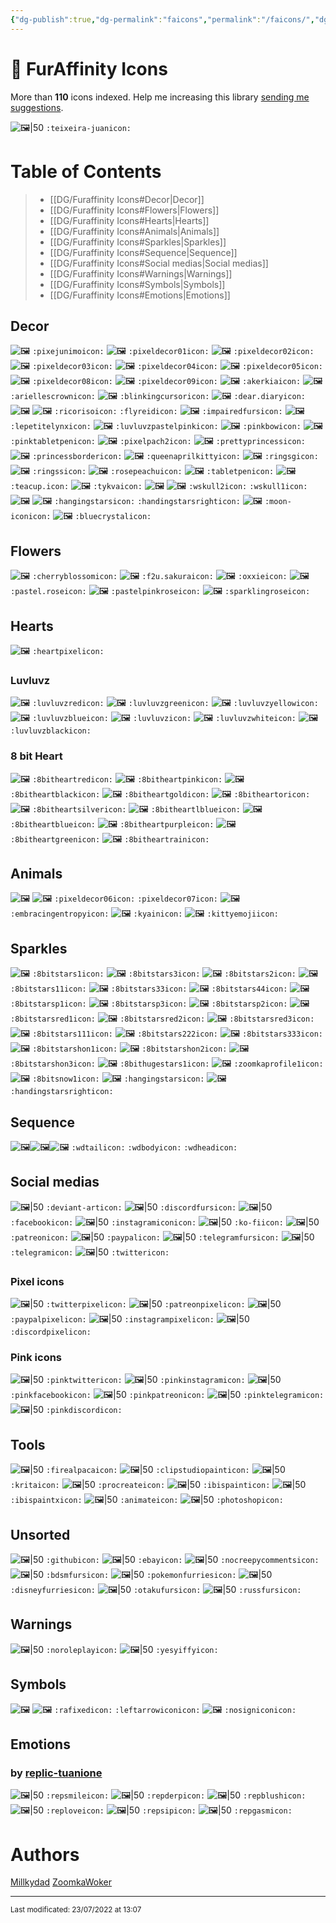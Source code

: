 ```yaml
---
{"dg-publish":true,"dg-permalink":"faicons","permalink":"/faicons/","dgHomeLink":true,"dgPassFrontmatter":false}
---
```



# 🐾 FurAffinity Icons
More than **110** icons indexed. Help me increasing this library [sending me suggestions](https://www.furaffinity.net/newpm/teixeira-juan).

![🖼|50](https://a.furaffinity.net/20220401/teixeira-juan.gif) `:teixeira-juanicon:`

# Table of Contents
> - [[DG/Furaffinity Icons#Decor|Decor]]
> - [[DG/Furaffinity Icons#Flowers|Flowers]]
> - [[DG/Furaffinity Icons#Hearts|Hearts]]
> - [[DG/Furaffinity Icons#Animals|Animals]]
> - [[DG/Furaffinity Icons#Sparkles|Sparkles]]
> - [[DG/Furaffinity Icons#Sequence|Sequence]]
> - [[DG/Furaffinity Icons#Social medias|Social medias]]
> - [[DG/Furaffinity Icons#Warnings|Warnings]]
> - [[DG/Furaffinity Icons#Symbols|Symbols]]
> - [[DG/Furaffinity Icons#Emotions|Emotions]]

## Decor
![🖼](https://a.furaffinity.net/20220401/pixejunimo.gif) `:pixejunimoicon:`
![🖼](https://a.furaffinity.net/20220401/pixeldecor01.gif) `:pixeldecor01icon:`
![🖼](https://a.furaffinity.net/20220401/pixeldecor02.gif) `:pixeldecor02icon:`
![🖼](https://a.furaffinity.net/20220401/pixeldecor03.gif) `:pixeldecor03icon:`
![🖼](https://a.furaffinity.net/20220401/pixeldecor04.gif) `:pixeldecor04icon:`
![🖼](https://a.furaffinity.net/20220401/pixeldecor05.gif) `:pixeldecor05icon:`
![🖼](https://a.furaffinity.net/20220401/pixeldecor08.gif) `:pixeldecor08icon:`
![🖼](https://a.furaffinity.net/20220401/pixeldecor09.gif) `:pixeldecor09icon:`
![🖼](https://a.furaffinity.net/20220401/akerkia.gif) `:akerkiaicon:`
![🖼](https://a.furaffinity.net/20220401/ariellescrown.gif) `:ariellescrownicon:`
![🖼](https://a.furaffinity.net/20220401/blinkingcursor.gif) `:blinkingcursoricon:`
![🖼](https://a.furaffinity.net/20220401/dear.diary.gif) `:dear.diaryicon:`
![🖼](https://a.furaffinity.net/20220401/ricoriso.gif) ![🖼](https://a.furaffinity.net/20220401/flyreid.gif) `:ricorisoicon:` `:flyreidicon:`
![🖼](https://a.furaffinity.net/20220401/impairedfurs.gif) `:impairedfursicon:`
![🖼](https://a.furaffinity.net/20220401/lepetitelynx.gif) `:lepetitelynxicon:`
![🖼](https://a.furaffinity.net/20220401/luvluvzpastelpink.gif) `:luvluvzpastelpinkicon:`
![🖼](https://a.furaffinity.net/20220401/pinkbow.gif) `:pinkbowicon:`
![🖼](https://a.furaffinity.net/20220401/pinktabletpen.gif) `:pinktabletpenicon:`
![🖼](https://a.furaffinity.net/20220401/pixelpach2.gif) `:pixelpach2icon:`
![🖼](https://a.furaffinity.net/20220401/prettyprincess..gif) `:prettyprincessicon:`
![🖼](https://a.furaffinity.net/20220401/princessborder.gif) `:princessbordericon:`
![🖼](https://a.furaffinity.net/20220401/queenaprilkitty.gif) `:queenaprilkittyicon:`
![🖼](https://a.furaffinity.net/20220401/ringsg.gif) `:ringsgicon:`
![🖼](https://a.furaffinity.net/20220401/ringss.gif) `:ringssicon:`
![🖼](https://a.furaffinity.net/20220401/rosepeachu.gif) `:rosepeachuicon:`
![🖼](https://a.furaffinity.net/20220401/tabletpen.gif) `:tabletpenicon:`
![🖼](https://a.furaffinity.net/20220401/teacup..gif) `:teacup.icon:`
![🖼](https://a.furaffinity.net/20220401/tykva.gif) `:tykvaicon:`
![🖼](https://a.furaffinity.net/20220401/wskull2.gif)
![🖼](https://a.furaffinity.net/20220401/wskull1.gif)
`:wskull2icon:`
`:wskull1icon:`
![🖼](https://a.furaffinity.net/20220401/hangingstars.gif) ![🖼](https://a.furaffinity.net/20220401/handingstarsright.gif)  `:hangingstarsicon:` `:handingstarsrighticon:`
![🖼](https://a.furaffinity.net/20220401/moon-icon.gif) `:moon-iconicon:`
![🖼](https://a.furaffinity.net/20220401/bluecrystal.gif) `:bluecrystalicon:`
## Flowers
![🖼](https://a.furaffinity.net/20220401/cherryblossom..gif) `:cherryblossomicon:`
![🖼](https://a.furaffinity.net/20220401/f2u.sakura.gif) `:f2u.sakuraicon:`
![🖼](https://a.furaffinity.net/20220401/oxxie.gif) `:oxxieicon:`
![🖼](https://a.furaffinity.net/20220401/pastel.rose.gif) `:pastel.roseicon:`
![🖼](https://a.furaffinity.net/20220401/pastelpinkrose.gif) `:pastelpinkroseicon:`
![🖼](https://a.furaffinity.net/20220401/sparklingrose.gif) `:sparklingroseicon:`

## Hearts
![🖼](https://a.furaffinity.net/20220401/heartpixel.gif) `:heartpixelicon:`
### Luvluvz
![🖼](https://a.furaffinity.net/20220401/luvluvzred.gif) `:luvluvzredicon:`
![🖼](https://a.furaffinity.net/20220401/luvluvzgreen.gif) `:luvluvzgreenicon:`
![🖼](https://a.furaffinity.net/20220401/luvluvzyellow.gif) `:luvluvzyellowicon:`
![🖼](https://a.furaffinity.net/20220401/luvluvzblue.gif) `:luvluvzblueicon:`
![🖼](https://a.furaffinity.net/20220401/luvluvz.gif) `:luvluvzicon:`
![🖼](https://a.furaffinity.net/20220401/luvluvzwhite.gif) `:luvluvzwhiteicon:`
![🖼](https://a.furaffinity.net/20220401/luvluvzblack.gif) `:luvluvzblackicon:`
### 8 bit Heart
![🖼](https://a.furaffinity.net/20220401/8bitheartred.gif) `:8bitheartredicon:`
![🖼](https://a.furaffinity.net/20220401/8bitheartpink.gif) `:8bitheartpinkicon:`
![🖼](https://a.furaffinity.net/20220401/8bitheartblack.gif) `:8bitheartblackicon:`
![🖼](https://a.furaffinity.net/20220401/8bitheartgold.gif) `:8bitheartgoldicon:`
![🖼](https://a.furaffinity.net/20220401/8bitheartor.gif) `:8bitheartoricon:`
![🖼](https://a.furaffinity.net/20220401/8bitheartsilver.gif) `:8bitheartsilvericon:`
![🖼](https://a.furaffinity.net/20220401/8bitheartlblue.gif) `:8bitheartlblueicon:`
![🖼](https://a.furaffinity.net/20220401/8bitheartblue.gif) `:8bitheartblueicon:`
![🖼](https://a.furaffinity.net/20220401/8bitheartpurple.gif) `:8bitheartpurpleicon:`
![🖼](https://a.furaffinity.net/20220401/8bitheartgreen.gif) `:8bitheartgreenicon:`
![🖼](https://a.furaffinity.net/20220401/8bitheartrain.gif) `:8bitheartrainicon:`

## Animals
![🖼](https://a.furaffinity.net/20220401/pixeldecor06.gif) ![🖼](https://a.furaffinity.net/20220401/pixeldecor07.gif) `:pixeldecor06icon:` `:pixeldecor07icon:`
![🖼](https://a.furaffinity.net/20220401/embracingentropy.gif) `:embracingentropyicon:`
![🖼](https://a.furaffinity.net/20220401/kyain.gif) `:kyainicon:`
![🖼](https://a.furaffinity.net/20220401/kittyemoji.gif) `:kittyemojiicon:`
##  Sparkles
![🖼](https://a.furaffinity.net/20220401/8bitstars1.gif) `:8bitstars1icon:`
![🖼](https://a.furaffinity.net/20220401/8bitstars3.gif) `:8bitstars3icon:`
![🖼](https://a.furaffinity.net/20220401/8bitstars2.gif) `:8bitstars2icon:`
![🖼](https://a.furaffinity.net/20220401/8bitstars11.gif) `:8bitstars11icon:`
![🖼](https://a.furaffinity.net/20220401/8bitstars33.gif) `:8bitstars33icon:`
![🖼](https://a.furaffinity.net/20220401/8bitstars44.gif) `:8bitstars44icon:`
![🖼](https://a.furaffinity.net/20220401/8bitstarsp1.gif) `:8bitstarsp1icon:`
![🖼](https://a.furaffinity.net/20220401/8bitstarsp3.gif) `:8bitstarsp3icon:`
![🖼](https://a.furaffinity.net/20220401/8bitstarsp2.gif) `:8bitstarsp2icon:`
![🖼](https://a.furaffinity.net/20220401/8bitstarsred1.gif) `:8bitstarsred1icon:`
![🖼](https://a.furaffinity.net/20220401/8bitstarsred2.gif) `:8bitstarsred2icon:`
![🖼](https://a.furaffinity.net/20220401/8bitstarsred3.gif) `:8bitstarsred3icon:`
![🖼](https://a.furaffinity.net/20220401/8bitstars111.gif) `:8bitstars111icon:`
![🖼](https://a.furaffinity.net/20220401/8bitstars222.gif) `:8bitstars222icon:`
![🖼](https://a.furaffinity.net/20220401/8bitstars333.gif) `:8bitstars333icon:`
![🖼](https://a.furaffinity.net/20220401/8bitstarshon1.gif) `:8bitstarshon1icon:`
![🖼](https://a.furaffinity.net/20220401/8bitstarshon2.gif) `:8bitstarshon2icon:`
![🖼](https://a.furaffinity.net/20220401/8bitstarshon3.gif) `:8bitstarshon3icon:`
![🖼](https://a.furaffinity.net/20220401/8bithugestars1.gif) `:8bithugestars1icon:`
![🖼](https://a.furaffinity.net/20220401/zoomkaprofile1.gif) `:zoomkaprofile1icon:`
![🖼](https://a.furaffinity.net/20220401/8bitsnow1.gif) `:8bitsnow1icon:`
![🖼](https://a.furaffinity.net/20220401/hangingstars.gif) `:hangingstarsicon:`
![🖼](https://a.furaffinity.net/20220401/handingstarsright.gif) `:handingstarsrighticon:`

## Sequence
![🖼](https://a.furaffinity.net/20220401/wdtail.gif)![🖼](https://a.furaffinity.net/20220401/wdbody.gif)![🖼](https://a.furaffinity.net/20220401/wdhead.gif)
`:wdtailicon:` `:wdbodyicon:` `:wdheadicon:`


## Social medias
![🖼|50](https://a.furaffinity.net/20220401/deviant-art.gif) `:deviant-articon:`
![🖼|50](https://a.furaffinity.net/20220401/discordfurs.gif) `:discordfursicon:`
![🖼|50](https://a.furaffinity.net/20220401/facebook.gif) `:facebookicon:`
![🖼|50](https://a.furaffinity.net/20220401/instagramicon.gif) `:instagramiconicon:`
![🖼|50](https://a.furaffinity.net/20220401/ko-fi.gif) `:ko-fiicon:`
![🖼|50](https://a.furaffinity.net/20220401/patreon.gif) `:patreonicon:`
![🖼|50](https://a.furaffinity.net/20220401/paypal.gif) `:paypalicon:`
![🖼|50](https://a.furaffinity.net/20220401/telegramfurs.gif) `:telegramfursicon:`
![🖼|50](https://a.furaffinity.net/20220401/telegram.gif) `:telegramicon:`
![🖼|50](https://a.furaffinity.net/20220401/twitter.gif) `:twittericon:`
### Pixel icons
![🖼|50](https://a.furaffinity.net/20220401/twitterpixel.gif) `:twitterpixelicon:`
![🖼|50](https://a.furaffinity.net/20220401/patreonpixel.gif) `:patreonpixelicon:`
![🖼|50](https://a.furaffinity.net/20220401/paypalpixel.gif) `:paypalpixelicon:`
![🖼|50](https://a.furaffinity.net/20220401/instagrampixel.gif) `:instagrampixelicon:`
![🖼|50](https://a.furaffinity.net/20220401/discordpixel.gif) `:discordpixelicon:`
### Pink icons
![🖼|50](https://a.furaffinity.net/20220401/pinktwitter.gif) `:pinktwittericon:`
![🖼|50](https://a.furaffinity.net/20220401/pinkinstagram.gif) `:pinkinstagramicon:`
![🖼|50](https://a.furaffinity.net/20220401/pinkfacebook.gif) `:pinkfacebookicon:`
![🖼|50](https://a.furaffinity.net/20220401/pinkpatreon.gif) `:pinkpatreonicon:`
![🖼|50](https://a.furaffinity.net/20220401/pinktelegram.gif) `:pinktelegramicon:`
![🖼|50](https://a.furaffinity.net/20220401/pinkdiscord.gif) `:pinkdiscordicon:`


## Tools
![🖼|50](https://a.furaffinity.net/20220401/firealpaca.gif) `:firealpacaicon:`
![🖼|50](https://a.furaffinity.net/20220401/clipstudiopaint.gif) `:clipstudiopainticon:`
![🖼|50](https://a.furaffinity.net/20220401/krita.gif) `:kritaicon:`
![🖼|50](https://a.furaffinity.net/20220401/procreate.gif) `:procreateicon:`
![🖼|50](https://a.furaffinity.net/20220401/ibispaint.gif) `:ibispainticon:`
![🖼|50](https://a.furaffinity.net/20220401/ibispaintx.gif) `:ibispaintxicon:`
![🖼|50](https://a.furaffinity.net/20220401/animate.gif) `:animateicon:`
![🖼|50](https://a.furaffinity.net/20220401/photoshop.gif) `:photoshopicon:`

## Unsorted
![🖼|50](https://a.furaffinity.net/20220401/github.gif) `:githubicon:`
![🖼|50](https://a.furaffinity.net/20220401/ebay.gif) `:ebayicon:`
![🖼|50](https://a.furaffinity.net/20220401/nocreepycomments.gif) `:nocreepycommentsicon:`
![🖼|50](https://a.furaffinity.net/20220401/bdsmfurs.gif) `:bdsmfursicon:`
![🖼|50](https://a.furaffinity.net/20220401/pokemonfurries.gif) `:pokemonfurriesicon:`
![🖼|50](https://a.furaffinity.net/20220401/disneyfurries.gif) `:disneyfurriesicon:`
![🖼|50](https://a.furaffinity.net/20220401/otakufurs.gif) `:otakufursicon:`
![🖼|50](https://a.furaffinity.net/20220401/russfurs.gif) `:russfursicon:`


## Warnings
![🖼|50](https://a.furaffinity.net/20220401/noroleplay.gif) `:noroleplayicon:`
![🖼|50](https://a.furaffinity.net/20220401/yesyiffy.gif) `:yesyiffyicon:`

##  Symbols
![🖼](https://a.furaffinity.net/20220401/rafixed.gif) ![🖼](https://a.furaffinity.net/20220401/leftarrowicon.gif) `:rafixedicon:` `:leftarrowiconicon:`
![🖼](https://a.furaffinity.net/20220401/nosignicon.gif) `:nosigniconicon:`

## Emotions
### by [replic-tuanione](https://www.furaffinity.net/user/replic-tuanione)

![🖼|50](https://a.furaffinity.net/20220401/repsmile.gif) `:repsmileicon:`
![🖼|50](https://a.furaffinity.net/20220401/repderp.gif) `:repderpicon:`
![🖼|50](https://a.furaffinity.net/20220401/repblush.gif) `:repblushicon:`
![🖼|50](https://a.furaffinity.net/20220401/replove.gif) `:reploveicon:`
![🖼|50](https://a.furaffinity.net/20220401/repsip.gif) `:repsipicon:`
![🖼|50](https://a.furaffinity.net/20220401/repgasm.gif) `:repgasmicon:`

# Authors
[Millkydad](https://www.furaffinity.net/user/millkydad)
[ZoomkaWoker](https://www.furaffinity.net/user/zoomkawoker)

____
<sub>
Last modificated: 23/07/2022 at 13:07
</sub>